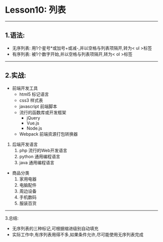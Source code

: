 Lesson10: 列表
=================

------------------------------------------------------------------

1.语法:
-------
- 无序列表: 用1个星号\*或加号\+或减\-,并以空格与列表项隔开,转为&lt; ul &gt;标签
- 有序列表: 被1个数字开始,并以空格与列表项隔开,转为&lt; ol &gt;标签

-------------------------------------------------------------------

2.实战:
------
<!-- 其实我们前面已经使用过列表了,这里做一个总结 -->
- 前端开发工具
    + html5 标记语言
    + css3 样式表
    + javascript 前端脚本
    + 流行的函数库或开发框架
        * jQuery
        * Vue.js
        * Node.js
    + Webpack 前端资源打包转换器

1. 后端开发语言
    1. php 流行的Web开发语言
    2. python 通用编程语言
    3. java 通用编程语言

<!-- 注意:如果有序列表的内容始终处于更新当中,建议只指明开始的序号即可,后面序号自动生成 -->

- 商品分类
    1. 家用电器
    0. 电脑配件
    0. 周边设备
    0. 手机数码
    0. 服装百货

------------------------------------------------------------------

3.总结:
- 无序列表的三种标记,可根据缩进级别自动填充
- 实际工作中,有序列表用得不多,如果条件允许,尽可能使用无序列表完成


